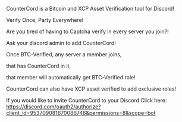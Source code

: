 CounterCord is a Bitcoin and XCP Asset Verification tool for Discord!

Verify Once, Party Everywhere!

Are you tired of having to Captcha verify in every server you join?!

Ask your discord admin to add CounterCord!

Once BTC-Verified, any server a member joins,

that has CounterCord in it,

that member will automatically get BTC-Verified role!


CounterCord can also have XCP asset verified to add exclusive roles!

If you would like to invite CounterCord to your Discord
Click here: https://discord.com/oauth2/authorize?client_id=953709081670086746&permissions=8&scope=bot
